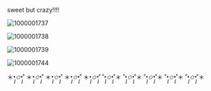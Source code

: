 sweet but crazy!!!! 

![1000001737](https://github.com/user-attachments/assets/24584ac3-0e2a-4045-9fec-26b3a38c3a30)

![1000001738](https://github.com/user-attachments/assets/219d62e3-22ae-40bb-aa2a-9e01179f5fef)

![1000001739](https://github.com/user-attachments/assets/c135f122-e1c3-4a0a-893a-e80203256539)

![1000001744](https://github.com/user-attachments/assets/aa8db5ae-374d-42dd-9a2b-1ef2e25237b0)

＊*•̩̩͙✩•̩̩͙*˚ ＊*•̩̩͙✩•̩̩͙*˚ ＊*•̩̩͙✩•̩̩͙*˚ ＊*•̩̩͙✩•̩̩͙*˚ ＊*•̩̩͙✩•̩̩͙*˚  ˚*•̩̩͙✩•̩̩͙*˚＊ ˚*•̩̩͙✩•̩̩͙*˚＊ ˚*•̩̩͙✩•̩̩͙*˚＊ ˚*•̩̩͙✩•̩̩͙*˚＊ ˚*•̩̩͙✩•̩̩͙*˚＊
